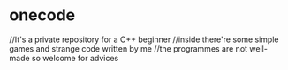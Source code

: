 # onecode
//It's a private repository for a C++ beginner
//inside there're some simple games and strange code written by me
//the programmes are not well-made so welcome for advices
